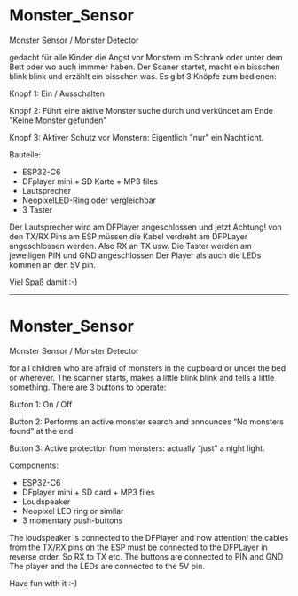 # Monster_Sensor
Monster Sensor / Monster Detector

gedacht für alle Kinder die Angst vor Monstern im Schrank oder unter dem Bett oder wo auch immmer haben.
Der Scaner startet, macht ein bisschen blink blink und erzählt ein bisschen was.
Es gibt 3 Knöpfe zum bedienen:

Knopf 1:
Ein / Ausschalten

Knopf 2:
Führt eine aktive Monster suche durch und verkündet am Ende "Keine Monster gefunden"

Knopf 3:
Aktiver Schutz vor Monstern: Eigentlich "nur" ein Nachtlicht.

Bauteile:

- ESP32-C6
- DFplayer mini + SD Karte + MP3 files
- Lautsprecher
- NeopixelLED-Ring oder vergleichbar
- 3 Taster


Der Lautsprecher wird am DFPlayer angeschlossen und jetzt Achtung! von den TX/RX Pins am ESP müssen die Kabel verdreht am DFPLayer angeschlossen werden. Also RX an TX usw.
Die Taster werden am jeweiligen PIN und GND angeschlossen
Der Player als auch die LEDs kommen an den 5V pin. 

Viel Spaß damit :-)

----------------------------------------------------------------------------------------------------------------------------------------------------------------------------

# Monster_Sensor
Monster Sensor / Monster Detector

for all children who are afraid of monsters in the cupboard or under the bed or wherever.
The scanner starts, makes a little blink blink and tells a little something.
There are 3 buttons to operate:

Button 1:
On / Off

Button 2:
Performs an active monster search and announces “No monsters found” at the end

Button 3:
Active protection from monsters: actually “just” a night light.

Components:

- ESP32-C6
- DFplayer mini + SD card + MP3 files
- Loudspeaker
- Neopixel LED ring or similar
- 3 momentary push-buttons


The loudspeaker is connected to the DFPlayer and now attention! the cables from the TX/RX pins on the ESP must be connected to the DFPLayer in reverse order. So RX to TX etc.
The buttons are connected to PIN and GND
The player and the LEDs are connected to the 5V pin. 

Have fun with it :-)

